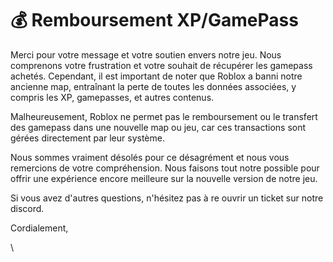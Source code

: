# 💰 Remboursement XP/GamePass

Merci pour votre message et votre soutien envers notre jeu. Nous comprenons votre frustration et votre souhait de récupérer les gamepass achetés. Cependant, il est important de noter que Roblox a banni notre ancienne map, entraînant la perte de toutes les données associées, y compris les XP, gamepasses, et autres contenus.&#x20;



Malheureusement, Roblox ne permet pas le remboursement ou le transfert des gamepass dans une nouvelle map ou jeu, car ces transactions sont gérées directement par leur système.



&#x20;Nous sommes vraiment désolés pour ce désagrément et nous vous remercions de votre compréhension. Nous faisons tout notre possible pour offrir une expérience encore meilleure sur la nouvelle version de notre jeu.



Si vous avez d'autres questions, n'hésitez pas à re ouvrir un ticket sur notre discord.&#x20;



Cordialement,

\
